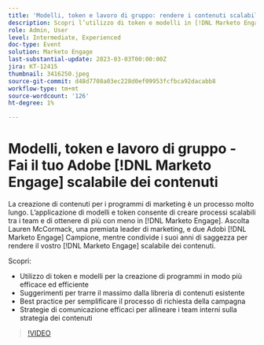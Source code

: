 ```yaml
---
title: 'Modelli, token e lavoro di gruppo: rendere i contenuti scalabili'
description: Scopri l’utilizzo di token e modelli in [!DNL Marketo Engage]. Scopri suggerimenti su come ottenere il massimo dalla libreria di contenuti esistente.
role: Admin, User
level: Intermediate, Experienced
doc-type: Event
solution: Marketo Engage
last-substantial-update: 2023-03-03T00:00:00Z
jira: KT-12415
thumbnail: 3416250.jpeg
source-git-commit: d48d7708a03ec228d0ef09953fcfbca92dacabb8
workflow-type: tm+mt
source-wordcount: '126'
ht-degree: 1%

---
```



# Modelli, token e lavoro di gruppo - Fai il tuo Adobe [!DNL Marketo Engage] scalabile dei contenuti

La creazione di contenuti per i programmi di marketing è un processo molto lungo. L’applicazione di modelli e token consente di creare processi scalabili tra i team e di ottenere di più con meno in [!DNL Marketo Engage]. Ascolta Lauren McCormack, una premiata leader di marketing, e due Adobi [!DNL Marketo Engage] Campione, mentre condivide i suoi anni di saggezza per rendere il vostro [!DNL Marketo Engage] scalabile dei contenuti.

Scopri:

* Utilizzo di token e modelli per la creazione di programmi in modo più efficace ed efficiente
* Suggerimenti per trarre il massimo dalla libreria di contenuti esistente
* Best practice per semplificare il processo di richiesta della campagna
* Strategie di comunicazione efficaci per allineare i team interni sulla strategia dei contenuti

>[!VIDEO](https://video.tv.adobe.com/v/3416250/?quality=12&learn=on)
